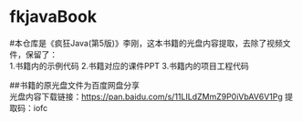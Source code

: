 # fkjavaBook
#本仓库是《疯狂Java(第5版)》李刚，这本书籍的光盘内容提取，去除了视频文件，保留了：  
1.书籍内的示例代码
2.书籍对应的课件PPT
3.书籍内的项目工程代码  

##书籍的原光盘文件为百度网盘分享  
光盘内容下载链接：https://pan.baidu.com/s/11LILdZMmZ9P0iVbAV6V1Pg
提取码：iofc

